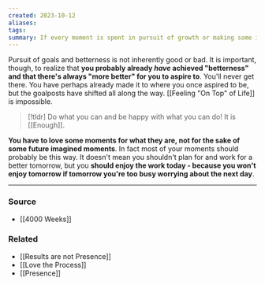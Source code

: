 ```yaml
---
created: 2023-10-12
aliases: 
tags: 
summary: If every moment is spent in pursuit of growth or making some imagined future "better", you'll never live for now.
---
```

Pursuit of goals and betterness is not inherently good or bad. It is important, though, to realize that **you probably already *have* achieved "betterness" and that there's always "more better" for you to aspire to**. You'll never get there. You have perhaps already made it to where you once aspired to be, but the goalposts have shifted all along the way. [[Feeling "On Top" of Life]] is impossible. 

> [!tldr] Do what you can and be happy with what you can do! It is [[Enough]].

**You have to love some moments for what they are, not for the sake of some future imagined moments**. In fact most of your moments should probably be this way. It doesn't mean you shouldn't plan for and work for a better tomorrow, but you **should enjoy the work today - because you won't enjoy tomorrow if tomorrow you're too busy worrying about the next day**.

****
### Source
- [[4000 Weeks]]

### Related
- [[Results are not Presence]]
- [[Love the Process]]
- [[Presence]]